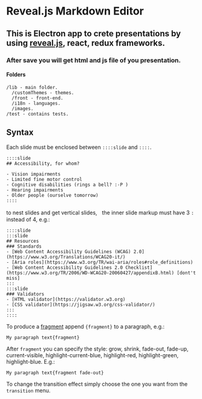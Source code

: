 # Reveal.js Markdown Editor

## This is Electron app to crete presentations by using [reveal.js](https://github.com/hakimel/reveal.js), react, redux frameworks.
### After save you will get html and js file of you presentation.

#### Folders
```
/lib - main folder.
  /customThemes - themes.
  /front - front-end.
  /i18n - languages.
  /images.
/test - contains tests.
```


## Syntax
Each slide must be enclosed between `::::slide` and `::::`.
````
::::slide
## Accessibility, for whom?

- Vision impairments
- Limited fine motor control
- Cognitive disabilities (rings a bell? :-P )
- Hearing impairments
- Older people (ourselve tomorrow)
::::
````
to nest slides and get vertical slides,ﾠthe inner slide markup must have 3 `:` instead of 4, e.g.:
````
::::slide
:::slide
## Resources
### Standards
- [Web Content Accessibility Guidelines (WCAG) 2.0](https://www.w3.org/Translations/WCAG20-it/)
- [Aria roles](https://www.w3.org/TR/wai-aria/roles#role_definitions)
- [Web Content Accessibility Guidelines 2.0 Checklist](https://www.w3.org/TR/2006/WD-WCAG20-20060427/appendixB.html) [dont't miss]
:::
:::slide
### Validators
- [HTML validator](https://validator.w3.org)
- [CSS validator](https://jigsaw.w3.org/css-validator/)
:::
::::
````
To produce a [fragment](https://github.com/hakimel/reveal.js#fragments) append `{fragment}` to a paragraph, e.g.:
````
My paragraph text{fragment}
````
After `fragment` you can specify the style: grow, shrink, fade-out, fade-up, current-visible, highlight-current-blue, highlight-red, highlight-green, highlight-blue. E.g.:
````
My paragraph text{fragment fade-out}
````
To change the transition effect simply choose the one you want from the `transition` menu. 
